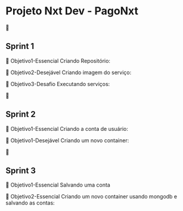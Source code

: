 # Projeto Nxt Dev - PagoNxt

:calendar: <h2>Sprint 1 </h2>

📖 Objetivo1-Essencial Criando Repositório:

📖 Objetivo2-Desejável Criando imagem do serviço:

📖 Objetivo3-Desafio Executando serviços:


:calendar: <h2>Sprint 2 </h2>

📖 Objetivo1-Essencial Criando a conta de usuário:

📖 Objetivo1-Desejável Criando um novo container:


:calendar: <h2>Sprint 3 </h2>

📖 Objetivo1-Essencial Salvando uma conta

📖 Objetivo2-Essencial Criando um novo container usando mongodb e salvando as contas:

